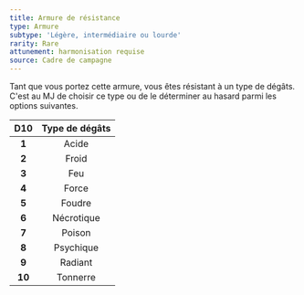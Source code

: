 ```yaml
---
title: Armure de résistance
type: Armure
subtype: 'Légère, intermédiaire ou lourde'
rarity: Rare
attunement: harmonisation requise
source: Cadre de campagne
---
```

Tant que vous portez cette armure, vous êtes résistant à un type de dégâts. C'est au MJ de choisir ce type ou de le déterminer au hasard parmi les options suivantes.

|D10|Type de dégâts|
|:-:|:-:|
|**1**|Acide|
|**2**|Froid|
|**3**|Feu|
|**4**|Force|
|**5**|Foudre|
|**6**|Nécrotique|
|**7**|Poison|
|**8**|Psychique|
|**9**|Radiant|
|**10**|Tonnerre|

